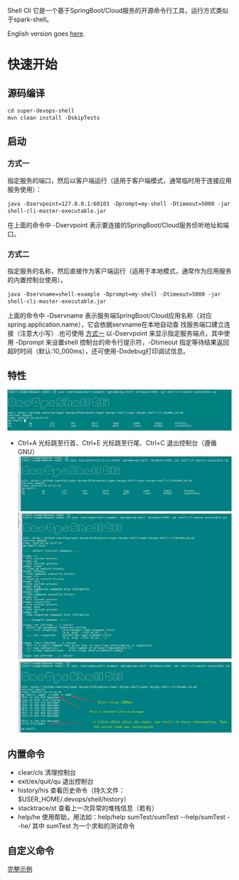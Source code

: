 Shell Cli 它是一个基于SpringBoot/Cloud服务的开源命令行工具，运行方式类似于spark-shell。

English version goes [here](README_EN.md).

# 快速开始

## 源码编译
```
cd super-devops-shell
mvn clean install -DskipTests 
```

## 启动

### 方式一
指定服务的端口，然后以客户端运行（适用于客户端模式，通常临时用于连接应用服务使用）：

```
java -Dservpoint=127.0.0.1:60103 -Dprompt=my-shell -Dtimeout=5000 -jar shell-cli-master-executable.jar
```

在上面的命令中 -Dservpoint 表示要连接的SpringBoot/Cloud服务侦听地址和端口。

### 方式二
指定服务的名称，然后直接作为客户端运行（适用于本地模式，通常作为应用服务的内置控制台使用）。

```
java -Dservname=shell-example -Dprompt=my-shell -Dtimeout=5000 -jar shell-cli-master-executable.jar
```

上面的命令中 -Dservname 表示服务端SpringBoot/Cloud应用名称（对应spring.application.name），它会依据servname在本地自动查
找服务端口建立连接（注意大小写）.也可使用 [方式一](#方式一) 以-Dservpoint 来显示指定服务端点，其中使用 -Dprompt 来设置shell
控制台的命令行提示符，-Dtimeout 指定等待结果返回超时时间（默认:10_000ms），还可使用-Dxdebug打印调试信息。


## 特性

![tab自动补全](shots/use_tab.jpg)
- Ctrl+A 光标跳至行首、Ctrl+E 光标跳至行尾、Ctrl+C 退出控制台（遵循GNU）
![使用serverpoint连接](shots/use_servpoint.jpg)
![help帮助](shots/use_help.jpg)
![強制中断运行中的任务](shots/force_interrupt.jpg)

## 内置命令 
- clear/cls    清理控制台
- exit/ex/quit/qu    退出控制台
- history/his    查看历史命令（持久文件：$USER_HOME/.devops/shell/history）
- stacktrace/st    查看上一次异常的堆栈信息（若有）
- help/he    使用帮助，用法如：help/help sumTest/sumTest --help/sumTest --he/  其中 sumTest 为一个求和的测试命令

## 自定义命令

[完整示例](super-devops-shell-example/src/main/java/com/wl4g/devops/shell/exporter/ExampleExporter.java)
